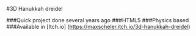 #3D Hanukkah dreidel

###Quick project done several years ago
###HTML5
###Physics based
###Available in [Itch.io] (https://maxscheler.itch.io/3d-hanukkah-dreidel)

